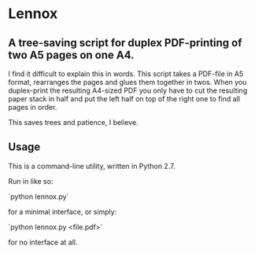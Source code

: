 Lennox
======

## A tree-saving script for duplex PDF-printing of two A5 pages on one A4.

I find it difficult to explain this in words. This script takes a PDF-file in A5 format, rearranges the pages and glues them together in twos. When you duplex-print the resulting A4-sized PDF you only have to cut the resulting paper stack in half and put the left half on top of the right one to find all pages in order.

This saves trees and patience, I believe.

## Usage

This is a command-line utility, written in Python 2.7.

Run in like so:

´python lennox.py´

for a minimal interface, or simply:

´python lennox.py <file.pdf>´

for no interface at all.
